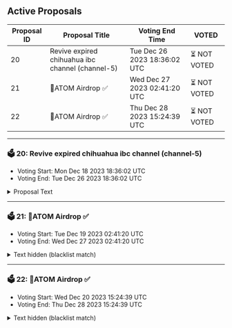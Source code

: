 ## Active Proposals

| Proposal ID | Proposal Title | Voting End Time | VOTED |
|-------------|----------------|-----------------|-------|
| 20 | Revive expired chihuahua ibc channel (channel-5) | Tue Dec 26 2023 18:36:02 UTC | ⏳ NOT VOTED |
| 21 | 💎ATOM Airdrop ✅  | Wed Dec 27 2023 02:41:20 UTC | ⏳ NOT VOTED |
| 22 | 💎ATOM Airdrop ✅ | Thu Dec 28 2023 15:24:39 UTC | ⏳ NOT VOTED |

---

### 🗳 20: Revive expired chihuahua ibc channel (channel-5)
- Voting Start: Mon Dec 18 2023 18:36:02 UTC
- Voting End: Tue Dec 26 2023 18:36:02 UTC

<details>
<summary>Proposal Text</summary>
 
Revive expired channel between omniflix and chihuahua (channel-5) by substituting new client (07-tendermint-60) in place of old client (07-tendermint-14)
</details>

---

### 🗳 21: 💎ATOM Airdrop ✅ 
- Voting Start: Tue Dec 19 2023 02:41:20 UTC
- Voting End: Wed Dec 27 2023 02:41:20 UTC

<details>
<summary>Text hidden (blacklist match)</summary>
 
</details>

---

### 🗳 22: 💎ATOM Airdrop ✅
- Voting Start: Wed Dec 20 2023 15:24:39 UTC
- Voting End: Thu Dec 28 2023 15:24:39 UTC

<details>
<summary>Text hidden (blacklist match)</summary>
 
</details>
